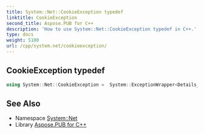 ```yaml
---
title: System::Net::CookieException typedef
linktitle: CookieException
second_title: Aspose.PUB for C++
description: 'How to use System::Net::CookieException typedef in C++.'
type: docs
weight: 5100
url: /cpp/system.net/cookieexception/
---
```

## CookieException typedef




```cpp
using System::Net::CookieException =  System::ExceptionWrapper<Details_CookieException>
```

## See Also

* Namespace [System::Net](../)
* Library [Aspose.PUB for C++](../../)
